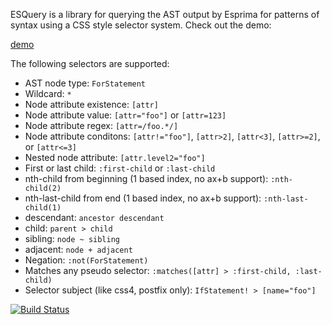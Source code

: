ESQuery is a library for querying the AST output by Esprima for patterns of syntax using a CSS style selector system. Check out the demo:

[demo](http://jrfeenst.github.io/esquery/)

The following selectors are supported:
* AST node type: `ForStatement`
* Wildcard: `*`
* Node attribute existence: `[attr]`
* Node attribute value: `[attr="foo"]` or `[attr=123]`
* Node attribute regex: `[attr=/foo.*/]`
* Node attribute conditons: `[attr!="foo"]`, `[attr>2]`, `[attr<3]`, `[attr>=2]`, or `[attr<=3]` 
* Nested node attribute: `[attr.level2="foo"]`
* First or last child: `:first-child` or `:last-child`
* nth-child from beginning (1 based index, no ax+b support): `:nth-child(2)`
* nth-last-child from end (1 based index, no ax+b support): `:nth-last-child(1)`
* descendant: `ancestor descendant`
* child: `parent > child`
* sibling: `node ~ sibling`
* adjacent: `node + adjacent`
* Negation: `:not(ForStatement)`
* Matches any pseudo selector: `:matches([attr] > :first-child, :last-child)`
* Selector subject (like css4, postfix only): `IfStatement! > [name="foo"]`

[![Build Status](https://travis-ci.org/jrfeenst/esquery.png?branch=master)](https://travis-ci.org/jrfeenst/esquery)
